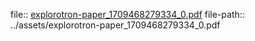 file:: [explorotron-paper_1709468279334_0.pdf](../assets/explorotron-paper_1709468279334_0.pdf)
file-path:: ../assets/explorotron-paper_1709468279334_0.pdf

